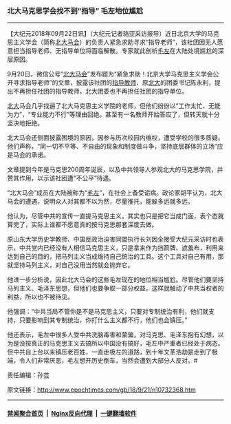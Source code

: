 ### 北大马克思学会找不到“指导” 毛左地位尴尬
------------------------

<p>【大纪元2018年09月22日讯】（大纪元记者骆亚采访报导）近日北京大学的马克思主义学会（简称<a href="http://www.epochtimes.com/gb/tag/%E5%8C%97%E5%A4%A7%E9%A9%AC%E4%BC%9A.html">北大马会</a>）的负责人紧急求助寻求“指导老师”，该社团因无人愿意担当指导老师、无指导单位将面临解散。专家就此剖析<a href="http://www.epochtimes.com/gb/tag/%E6%AF%9B%E5%B7%A6.html">毛左</a>在大陆处境尴尬的深层原因。</p>
<p>9月20日，微信公号“<a href="http://www.epochtimes.com/gb/tag/%E5%8C%97%E5%A4%A7%E9%A9%AC%E4%BC%9A.html">北大马会</a>”发布题为“紧急求助！北京大学马克思主义学会公开寻求指导老师”的文章，披露该社团的<a href="http://www.epochtimes.com/gb/tag/%E6%8C%87%E5%AF%BC%E6%95%99%E5%B8%88.html">指导教师</a>、原<a href="http://www.epochtimes.com/gb/tag/%E5%8C%97%E5%A4%A7.html">北大</a>的团委书记陈永利，提出不再担任社团的指导教师，北大团委也不再担任社团的指导单位。</p>
<p><a href="http://www.epochtimes.com/gb/tag/%E5%8C%97%E5%A4%A7.html">北大</a>马会几乎找遍了北大马克思主义学院的老师，但他们纷纷以“工作太忙、无能为力”，“专业能力不行”等理由回绝。甚至有一名教师开始答应了，但转天就十分坚决地拒绝。</p>
<p>北大马会还侧面披露困境的原因，因参与历次校园内维权，遭受学校的很多质疑。他们声称，“同一切不平等、不自由的现象和制度做斗争，坚持底层群体的立场”应是马会的承诺。</p>
<p>文章提到今年是马克思200周年诞辰，以及中共领导人参观北大的马克思学院，并赞其作用，以示该社团遭“不公平”待遇。</p>
<p>“北大马会”成员在大陆被称为“<a href="http://www.epochtimes.com/gb/tag/%E6%AF%9B%E5%B7%A6.html">毛左</a>”，在社会上备受诟病。政论家胡平认为，北大马会的遭遇，说明众人对其都不以为然，尽量推托，能躲多远就多远。</p>
<p>他认为，尽管中共的宣传一直提马克思主义，其实也只是把它当成门面，表个态就算完了，实际上谁都不愿意真的按马克思那套深度去做。</p>
<p>原山东大学历史学教师、<wbr />中国反政治迫害同盟执行长刘因全接受大纪元采访时也表示，中共党内已经没有人相信马克思主义，只是拿来作为挡箭牌、遮羞布，利用来达到自己的目的，把马列主义当成维持自己统治的工具。这个工具对自己有用，那就坚持马列主义，对自己没用当然就会抛弃它。</p>
<p>他进一步分析说，因此北大马会的这些毛左现在的地位相当尴尬。尽管他们要坚持马列主义、毛泽东思想，但他们也要争取一部分权益，这样就触动了中共当权者的利益，所以也不被待见。</p>
<p>他强调：“中共当局不管你是不是马克思主义，只要对专制统治有利，他们就支持，只要影响到其专制统治，你打什么主义都不行，他们也会镇压。”</p>
<p>他还表示，毛左中很多人受中共洗脑毒害和蒙骗，对马克思、毛泽东抱有幻想，以为是没按真正的马克思主义去搞所以中国没有搞好，毛左中严重者已经处于病态。但中共自上台以来镇压老百姓，一直走极左的道路，到十年文革浩劫是走到了极端，令人们非常厌恶，毛左想开历史倒车，当然会遭到大部分人反对。#</p>
<p>责任编辑：孙芸</p>

原文链接：http://www.epochtimes.com/gb/18/9/21/n10732368.htm


------------------------
#### [禁闻聚合首页](https://github.com/gfw-breaker/banned-news/blob/master/README.md) &nbsp;|&nbsp; [Nginx反向代理](https://github.com/gfw-breaker/open-proxy/blob/master/README.md) &nbsp;|&nbsp; [一键翻墙软件](https://github.com/gfw-breaker/nogfw/blob/master/README.md)